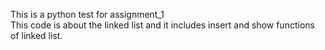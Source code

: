 This is a python test for assignment_1\
This code is about the linked list and it includes insert and show functions of linked list. 
